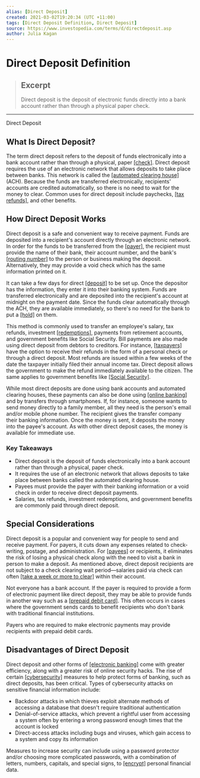 ```yaml
---
alias: [Direct Deposit]
created: 2021-03-02T19:20:34 (UTC +11:00)
tags: [Direct Deposit Definition, Direct Deposit]
source: https://www.investopedia.com/terms/d/directdeposit.asp
author: Julia Kagan
---
```


# Direct Deposit Definition

> ## Excerpt
> Direct deposit is the deposit of electronic funds directly into a bank account rather than through a physical paper check.

---

Direct Deposit
## What Is Direct Deposit?

The term direct deposit refers to the deposit of funds electronically into a bank account rather than through a physical, paper [[check]](https://www.investopedia.com/terms/c/check.asp). Direct deposit requires the use of an electronic network that allows deposits to take place between banks. This network is called the [[automated clearing house]](https://www.investopedia.com/terms/a/ach.asp) (ACH). Because the funds are transferred electronically, recipients' accounts are credited automatically, so there is no need to wait for the money to clear. Common uses for direct deposit include paychecks, [[tax refunds]](https://www.investopedia.com/terms/t/tax-refund.asp), and other benefits.

## How Direct Deposit Works

Direct deposit is a safe and convenient way to receive payment. Funds are deposited into a recipient's account directly through an electronic network. In order for the funds to be transferred from the [[payer]](https://www.investopedia.com/terms/p/payer.asp), the recipient must provide the name of their bank, their account number, and the bank's [[routing number]](https://www.investopedia.com/terms/r/routing_transit_number.asp) to the person or business making the deposit. Alternatively, they may provide a void check which has the same information printed on it.

It can take a few days for direct [[deposit]](https://www.investopedia.com/terms/d/deposit.asp) to be set up. Once the depositor has the information, they enter it into their banking system. Funds are transferred electronically and are deposited into the recipient's account at midnight on the payment date. Since the funds clear automatically through the ACH, they are available immediately, so there's no need for the bank to put a [[hold]](https://www.investopedia.com/terms/c/check-hold.asp) on them.

This method is commonly used to transfer an employee's salary, tax refunds, investment [[redemptions]](https://www.investopedia.com/terms/r/redemption.asp), payments from retirement accounts, and government benefits like Social Security. Bill payments are also made using direct deposit from debtors to creditors. For instance, [[taxpayers]](https://www.investopedia.com/terms/t/taxpayer.asp) have the option to receive their refunds in the form of a personal check or through a direct deposit. Most refunds are issued within a few weeks of the date the taxpayer initially filed their annual income tax. Direct deposit allows the government to make the refund immediately available to the citizen. The same applies to government benefits like [[Social Security]](https://www.investopedia.com/terms/s/socialsecurity.asp).

While most direct deposits are done using bank accounts and automated clearing houses, these payments can also be done using [[online banking]](https://www.investopedia.com/terms/o/onlinebanking.asp) and by transfers through smartphones. If, for instance, someone wants to send money directly to a family member, all they need is the person's email and/or mobile phone number. The recipient gives the transfer company their banking information. Once the money is sent, it deposits the money into the payee's account. As with other direct deposit cases, the money is available for immediate use.

### Key Takeaways

-   Direct deposit is the deposit of funds electronically into a bank account rather than through a physical, paper check.
-   It requires the use of an electronic network that allows deposits to take place between banks called the automated clearing house.
-   Payees must provide the payer with their banking information or a void check in order to receive direct deposit payments.
-   Salaries, tax refunds, investment redemptions, and government benefits are commonly paid through direct deposit.

## Special Considerations

Direct deposit is a popular and convenient way for people to send and receive payment. For payers, it cuts down any expenses related to check-writing, postage, and administration. For [[payees]](https://www.investopedia.com/terms/p/payee.asp) or recipients, it eliminates the risk of losing a physical check along with the need to visit a bank in person to make a deposit. As mentioned above, direct deposit recipients are not subject to a check clearing wait period—salaries paid via check can often [[take a week or more to clear]](https://www.investopedia.com/ask/answers/081716/how-long-does-it-take-check-clear.asp) within their account.

Not everyone has a bank account. If the payer is required to provide a form of electronic payment like direct deposit, they may be able to provide funds in another way such as a [[prepaid debit card]](https://www.investopedia.com/ask/answers/042315/how-do-prepaid-debit-cards-work.asp). This often occurs in cases where the government sends cards to benefit recipients who don't bank with traditional financial institutions.

Payers who are required to make electronic payments may provide recipients with prepaid debit cards.

## Disadvantages of Direct Deposit

Direct deposit and other forms of [[electronic banking]](https://www.investopedia.com/terms/o/onlinebanking.asp) come with greater efficiency, along with a greater risk of online security hacks. The rise of certain [[cybersecurity]](https://www.investopedia.com/terms/c/cybersecurity.asp) measures to help protect forms of banking, such as direct deposits, has been critical. Types of cybersecurity attacks on sensitive financial information include:

-   Backdoor attacks in which thieves exploit alternate methods of accessing a database that doesn't require traditional authentication
-   Denial-of-service attacks, which prevent a rightful user from accessing a system often by entering a wrong password enough times that the account is locked
-   Direct-access attacks including bugs and viruses, which gain access to a system and copy its information

Measures to increase security can include using a password protector and/or choosing more complicated passwords, with a combination of letters, numbers, capitals, and special signs, to [[encrypt]](https://www.investopedia.com/terms/e/encryption.asp) personal financial data.
